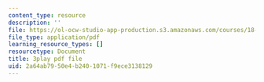 ```yaml
---
content_type: resource
description: ''
file: https://ol-ocw-studio-app-production.s3.amazonaws.com/courses/18-01sc-single-variable-calculus-fall-2010/2a64ab7950e4b2401071f9ece3138129_Bv9kVDcj7yo.pdf
file_type: application/pdf
learning_resource_types: []
resourcetype: Document
title: 3play pdf file
uid: 2a64ab79-50e4-b240-1071-f9ece3138129
---
```

